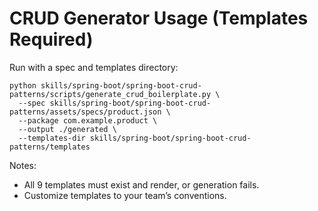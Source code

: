 # CRUD Generator Usage (Templates Required)

Run with a spec and templates directory:

```
python skills/spring-boot/spring-boot-crud-patterns/scripts/generate_crud_boilerplate.py \
  --spec skills/spring-boot/spring-boot-crud-patterns/assets/specs/product.json \
  --package com.example.product \
  --output ./generated \
  --templates-dir skills/spring-boot/spring-boot-crud-patterns/templates
```

Notes:
- All 9 templates must exist and render, or generation fails.
- Customize templates to your team’s conventions.
